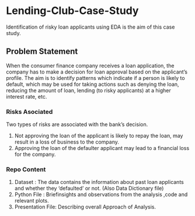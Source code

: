 # Lending-Club-Case-Study
Identification of risky loan applicants using EDA is the aim of this case study. 

## Problem Statement
When the consumer finance company receives a loan application, the company has to make a decision for loan approval based on the applicant’s profile. The aim is to identify patterns which indicate if a person is likely to default, which may be used for taking actions such as denying the loan, reducing the amount of loan, lending (to risky applicants) at a higher interest rate, etc.
### Risks Asociated
Two types of risks are associated with the bank’s decision.
1. Not approving the loan of the applicant is likely to repay the loan, may result in a loss of business to the company.
2. Approving the loan of the defaulter applicant  may lead to a financial loss for the company.

### Repo Content
1. Dataset          : The data  contains the information about past loan applicants and whether they ‘defaulted’ or not. (Also Data Dictionary file) 
2. Python File      : Briefinsights and observations from the analysis ,code and relevant plots.
3. Presentation File: Describing overall Approach of Analysis.


